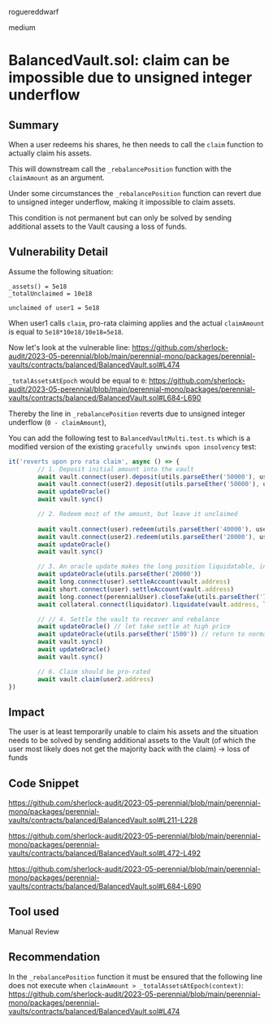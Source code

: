 roguereddwarf

medium

# BalancedVault.sol: claim can be impossible due to unsigned integer underflow

## Summary
When a user redeems his shares, he then needs to call the `claim` function to actually claim his assets.

This will downstream call the `_rebalancePosition` function with the `claimAmount` as an argument.

Under some circumstances the `_rebalancePosition` function can revert due to unsigned integer underflow, making it impossible to claim assets.

This condition is not permanent but can only be solved by sending additional assets to the Vault causing a loss of funds.

## Vulnerability Detail
Assume the following situation:
```text
_assets() = 5e18
_totalUnclaimed = 10e18

unclaimed of user1 = 5e18
```

When user1 calls `claim`, pro-rata claiming applies and the actual `claimAmount` is equal to `5e18*10e18/10e18=5e18`.

Now let's look at the vulnerable line:
https://github.com/sherlock-audit/2023-05-perennial/blob/main/perennial-mono/packages/perennial-vaults/contracts/balanced/BalancedVault.sol#L474

`_totalAssetsAtEpoch` would be equal to `0`:
https://github.com/sherlock-audit/2023-05-perennial/blob/main/perennial-mono/packages/perennial-vaults/contracts/balanced/BalancedVault.sol#L684-L690

Thereby the line in `_rebalancePosition` reverts due to unsigned integer underflow (`0 - claimAmount`),

You can add the following test to `BalancedVaultMulti.test.ts` which is a modified version of the existing `gracefully unwinds upon insolvency` test:
```javascript
it('reverts upon pro rata claim', async () => {
        // 1. Deposit initial amount into the vault
        await vault.connect(user).deposit(utils.parseEther('50000'), user.address)
        await vault.connect(user2).deposit(utils.parseEther('50000'), user2.address)
        await updateOracle()
        await vault.sync()

        // 2. Redeem most of the amount, but leave it unclaimed
        
        await vault.connect(user).redeem(utils.parseEther('40000'), user.address)
        await vault.connect(user2).redeem(utils.parseEther('20000'), user2.address)
        await updateOracle()
        await vault.sync()

        // 3. An oracle update makes the long position liquidatable, initiate take close
        await updateOracle(utils.parseEther('20000'))
        await long.connect(user).settleAccount(vault.address)
        await short.connect(user).settleAccount(vault.address)
        await long.connect(perennialUser).closeTake(utils.parseEther('700'))
        await collateral.connect(liquidator).liquidate(vault.address, long.address)

        // // 4. Settle the vault to recover and rebalance
        await updateOracle() // let take settle at high price
        await updateOracle(utils.parseEther('1500')) // return to normal price to let vault rebalance
        await vault.sync()
        await updateOracle()
        await vault.sync()

        // 6. Claim should be pro-rated
        await vault.claim(user2.address)
})
```


## Impact
The user is at least temporarily unable to claim his assets and the situation needs to be solved by sending additional assets to the Vault (of which the user most likely does not get the majority back with the claim) -> loss of funds

## Code Snippet
https://github.com/sherlock-audit/2023-05-perennial/blob/main/perennial-mono/packages/perennial-vaults/contracts/balanced/BalancedVault.sol#L211-L228

https://github.com/sherlock-audit/2023-05-perennial/blob/main/perennial-mono/packages/perennial-vaults/contracts/balanced/BalancedVault.sol#L472-L492

https://github.com/sherlock-audit/2023-05-perennial/blob/main/perennial-mono/packages/perennial-vaults/contracts/balanced/BalancedVault.sol#L684-L690

## Tool used
Manual Review

## Recommendation
In the `_rebalancePosition` function it must be ensured that the following line does not execute when `claimAmount > _totalAssetsAtEpoch(context)`:
https://github.com/sherlock-audit/2023-05-perennial/blob/main/perennial-mono/packages/perennial-vaults/contracts/balanced/BalancedVault.sol#L474